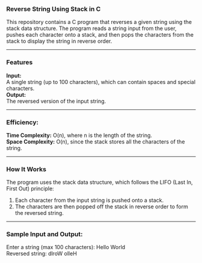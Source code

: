### Reverse String Using Stack in C
This repository contains a C program that reverses a given string using the stack data structure. The program reads a string input from the user, pushes each character onto a stack, and then pops the characters from the stack to display the string in reverse order.

---
### Features    

**Input:**      
A single string (up to 100 characters), which can contain spaces and special characters.                                     
**Output:**            
The reversed version of the input string.     

---
### Efficiency:                        
**Time Complexity:** O(n), where n is the length of the string.                     
**Space Complexity:** O(n), since the stack stores all the characters of the string.

---
### How It Works
The program uses the stack data structure, which follows the LIFO (Last In, First Out) principle:                           

1. Each character from the input string is pushed onto a stack.                 
2. The characters are then popped off the stack in reverse order to form the reversed string.                 

---
### Sample Input and Output:
Enter a string (max 100 characters): Hello World                   
Reversed string: dlroW olleH
